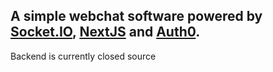 ## A simple webchat software powered by [Socket.IO](https://socket.io/), [NextJS](https://nextjs.org/) and [Auth0](https://auth0.com).

Backend is currently closed source

